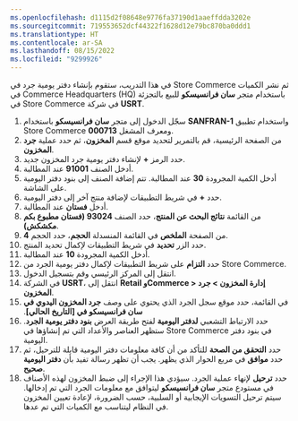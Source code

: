 ```yaml
---
ms.openlocfilehash: d1115d2f08648e9776fa37190d1aaeffdda3202e
ms.sourcegitcommit: 719553652dcf44322f1628d12e79bc870ba0ddd1
ms.translationtype: HT
ms.contentlocale: ar-SA
ms.lasthandoff: 08/15/2022
ms.locfileid: "9299926"
---
```

في هذا التدريب، ستقوم بإنشاء دفتر يومية جرد في Store Commerce ثم نشر الكميات في Commerce Headquarters (HQ) باستخدام متجر **سان فرانسيسكو** للبيع بالتجزئة في Store Commerce في شركة **USRT**.

1. سجّل الدخول إلى متجر **سان فرانسيسكو** باستخدام **SANFRAN-1** واستخدام تطبيق Store Commerce ومعرف المشغل **000713**.
2. من الصفحة الرئيسية، قم بالتمرير لتحديد موقع قسم **المخزون**، ثم حدد عملية **جرد المخزون**.
3. حدد الرمز **+** لإنشاء دفتر يومية جرد المخزون جديد.
4. أدخل الصنف **91001** عند المطالبة.
5. أدخل الكمية المجرودة **30** عند المطالبة. تتم إضافة الصنف إلى بنود دفتر اليومية على الشاشة.
6. حدد **+** في شريط التطبيقات لإضافة منتج آخر إلى دفتر اليومية.
7. أدخل **فستان** عند المطالبة.
8. من القائمة **نتائج البحث عن المنتج**، حدد الصنف **93024 (فستان مطبوع بكم مكشكش)**.
9. من الصفحة **الملخص** في القائمة المنسدلة **الحجم**، حدد الحجم **4**.
10. حدد الزر **تحديد** في شريط التطبيقات لإكمال تحديد المنتج.
11. أدخل الكمية المجرودة **10** عند المطالبة.
12. حدد **التزام** على شريط التطبيقات لإكمال دفتر يومية الجرد من Store Commerce.
13. انتقل إلى المركز الرئيسي وقم بتسجيل الدخول. 
14. في الشركة **USRT**، انتقل إلى **Retail وCommerce > إدارة المخزون > جرد المخزون**. 
15. في القائمة، حدد موقع سجل الجرد الذي يحتوي على وصف **جرد المخزون اليدوي في ‬‏‫سان فرانسيسكو في [التاريخ الحالي]**.
16. حدد الارتباط التشعبي **لدفتر اليومية** لفتح طريقة العرض **بنود دفتر يومية الجرد**. ستظهر العناصر والأعداد التي تم إنشاؤها في Store Commerce في بنود دفتر اليومية.
17. حدد **التحقق من الصحة** للتأكد من أن كافة معلومات دفتر اليومية قابلة للترحيل، ثم حدد **موافق** في مربع الحوار الذي يظهر. يجب أن تظهر رسالة تفيد بأن **دفتر اليومية صحيح**.
18. حدد **ترحيل** لإنهاء عملية الجرد. سيؤدي هذا الإجراء إلى ضبط المخزون لهذه الأصناف في مستودع متجر **سان فرانسيسكو** ليتوافق مع معلومات الجرد التي تم إدخالها. سيتم ترحيل التسويات الإيجابية أو السلبية، حسب الضرورة، لإعادة تعيين المخزون في النظام ليتناسب مع الكميات التي تم عدها.


